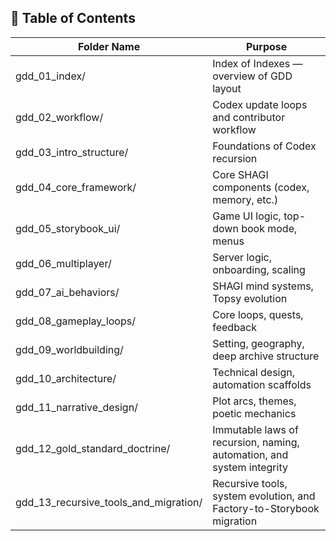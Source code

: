 <!-- Save to: shagi_archives/gdd/gdd_01_index/s1_1_index_of_gdd_01_index.md -->

## 📘 Table of Contents

| Folder Name                           | Purpose                                                               |
|---------------------------------------|-----------------------------------------------------------------------|
| gdd_01_index/                         | Index of Indexes — overview of GDD layout                             |
| gdd_02_workflow/                      | Codex update loops and contributor workflow                           |
| gdd_03_intro_structure/               | Foundations of Codex recursion                                        |
| gdd_04_core_framework/                | Core SHAGI components (codex, memory, etc.)                           |
| gdd_05_storybook_ui/                  | Game UI logic, top-down book mode, menus                              |
| gdd_06_multiplayer/                   | Server logic, onboarding, scaling                                     |
| gdd_07_ai_behaviors/                  | SHAGI mind systems, Topsy evolution                                   |
| gdd_08_gameplay_loops/                | Core loops, quests, feedback                                          |
| gdd_09_worldbuilding/                 | Setting, geography, deep archive structure                            |
| gdd_10_architecture/                  | Technical design, automation scaffolds                                |
| gdd_11_narrative_design/              | Plot arcs, themes, poetic mechanics                                   |
| gdd_12_gold_standard_doctrine/        | Immutable laws of recursion, naming, automation, and system integrity |
| gdd_13_recursive_tools_and_migration/ | Recursive tools, system evolution, and Factory-to-Storybook migration |
